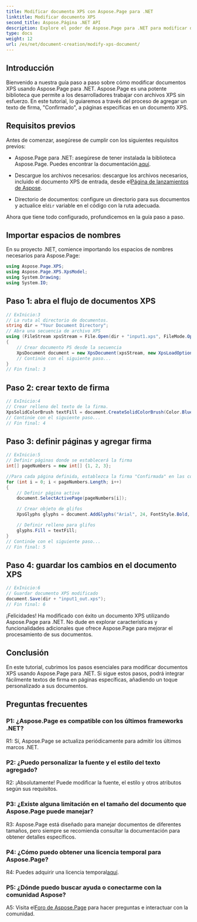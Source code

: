```yaml
---
title: Modificar documento XPS con Aspose.Page para .NET
linktitle: Modificar documento XPS
second_title: Aspose.Página .NET API
description: Explore el poder de Aspose.Page para .NET para modificar documentos XPS sin esfuerzo. Siga nuestra guía paso a paso, mejore el procesamiento de sus documentos y agregue textos de firma personalizados.
type: docs
weight: 12
url: /es/net/document-creation/modify-xps-document/
---
```

## Introducción

Bienvenido a nuestra guía paso a paso sobre cómo modificar documentos XPS usando Aspose.Page para .NET. Aspose.Page es una potente biblioteca que permite a los desarrolladores trabajar con archivos XPS sin esfuerzo. En este tutorial, lo guiaremos a través del proceso de agregar un texto de firma, "Confirmado", a páginas específicas en un documento XPS.

## Requisitos previos

Antes de comenzar, asegúrese de cumplir con los siguientes requisitos previos:

- Aspose.Page para .NET: asegúrese de tener instalada la biblioteca Aspose.Page. Puedes encontrar la documentación.[aquí](https://reference.aspose.com/page/net/).

-  Descargue los archivos necesarios: descargue los archivos necesarios, incluido el documento XPS de entrada, desde el[Página de lanzamientos de Aspose](https://releases.aspose.com/page/net/).

-  Directorio de documentos: configure un directorio para sus documentos y actualice el`dir` variable en el código con la ruta adecuada.

Ahora que tiene todo configurado, profundicemos en la guía paso a paso.

## Importar espacios de nombres

En su proyecto .NET, comience importando los espacios de nombres necesarios para Aspose.Page:

```csharp
using Aspose.Page.XPS;
using Aspose.Page.XPS.XpsModel;
using System.Drawing;
using System.IO;
```

## Paso 1: abra el flujo de documentos XPS

```csharp
// ExInicio:3
// La ruta al directorio de documentos.
string dir = "Your Document Directory";
// Abra una secuencia de archivo XPS
using (FileStream xpsStream = File.Open(dir + "input1.xps", FileMode.Open, FileAccess.Read))
{
    // Crear documento PS desde la secuencia
    XpsDocument document = new XpsDocument(xpsStream, new XpsLoadOptions());
    // Continúe con el siguiente paso...
}
// Fin final: 3
```

## Paso 2: crear texto de firma

```csharp
// ExInicio:4
// Crear relleno del texto de la firma.
XpsSolidColorBrush textFill = document.CreateSolidColorBrush(Color.BlueViolet);
// Continúe con el siguiente paso...
// Fin final: 4
```

## Paso 3: definir páginas y agregar firma

```csharp
// ExInicio:5
// Definir páginas donde se establecerá la firma
int[] pageNumbers = new int[] {1, 2, 3};

//Para cada página definida, establezca la firma "Confirmada" en las coordenadas x=650 e y=950
for (int i = 0; i < pageNumbers.Length; i++)
{
    // Definir página activa
    document.SelectActivePage(pageNumbers[i]);

    // Crear objeto de glifos
    XpsGlyphs glyphs = document.AddGlyphs("Arial", 24, FontStyle.Bold, 650, 900, "Confirmed");

    // Definir relleno para glifos
    glyphs.Fill = textFill;
}
// Continúe con el siguiente paso...
// Fin final: 5
```

## Paso 4: guardar los cambios en el documento XPS

```csharp
// ExInicio:6
// Guardar documento XPS modificado
document.Save(dir + "input1_out.xps");
// Fin final: 6
```

¡Felicidades! Ha modificado con éxito un documento XPS utilizando Aspose.Page para .NET. No dude en explorar características y funcionalidades adicionales que ofrece Aspose.Page para mejorar el procesamiento de sus documentos.

## Conclusión

En este tutorial, cubrimos los pasos esenciales para modificar documentos XPS usando Aspose.Page para .NET. Si sigue estos pasos, podrá integrar fácilmente textos de firma en páginas específicas, añadiendo un toque personalizado a sus documentos.

## Preguntas frecuentes

### P1: ¿Aspose.Page es compatible con los últimos frameworks .NET?

R1: Sí, Aspose.Page se actualiza periódicamente para admitir los últimos marcos .NET.

### P2: ¿Puedo personalizar la fuente y el estilo del texto agregado?

R2: ¡Absolutamente! Puede modificar la fuente, el estilo y otros atributos según sus requisitos.

### P3: ¿Existe alguna limitación en el tamaño del documento que Aspose.Page puede manejar?

R3: Aspose.Page está diseñado para manejar documentos de diferentes tamaños, pero siempre se recomienda consultar la documentación para obtener detalles específicos.

### P4: ¿Cómo puedo obtener una licencia temporal para Aspose.Page?

 R4: Puedes adquirir una licencia temporal[aquí](https://purchase.aspose.com/temporary-license/).

### P5: ¿Dónde puedo buscar ayuda o conectarme con la comunidad Aspose?

 A5: Visita el[Foro de Aspose.Page](https://forum.aspose.com/c/page/39) para hacer preguntas e interactuar con la comunidad.